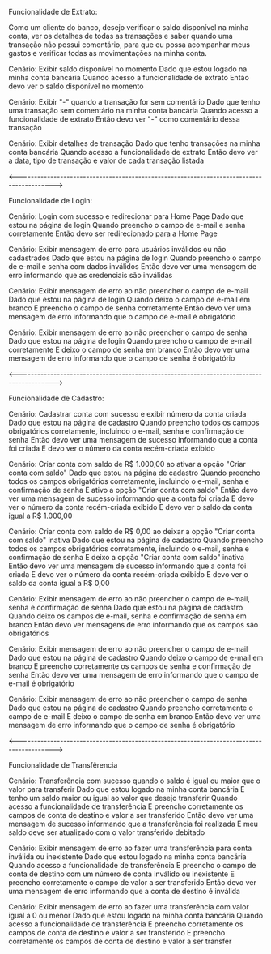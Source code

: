 Funcionalidade de Extrato:

Como um cliente do banco, desejo verificar o saldo disponível na minha conta, ver os detalhes de todas as transações e saber quando uma transação não possui comentário, para que eu possa acompanhar meus gastos e verificar todas as movimentações na minha conta.

  Cenário: Exibir saldo disponível no momento
  Dado que estou logado na minha conta bancária
  Quando acesso a funcionalidade de extrato
  Então devo ver o saldo disponível no momento
  
  Cenário: Exibir "-" quando a transação for sem comentário
  Dado que tenho uma transação sem comentário na minha conta bancária
  Quando acesso a funcionalidade de extrato
  Então devo ver "-" como comentário dessa transação
  
  Cenário: Exibir detalhes de transação
  Dado que tenho transações na minha conta bancária
  Quando acesso a funcionalidade de extrato
  Então devo ver a data, tipo de transação e valor de cada transação listada

<----------------------------------------------------------------------------------------->


Funcionalidade de Login:

Cenário: Login com sucesso e redirecionar para Home Page
Dado que estou na página de login
Quando preencho o campo de e-mail e senha corretamente
Então devo ser redirecionado para a Home Page

Cenário: Exibir mensagem de erro para usuários inválidos ou não cadastrados
Dado que estou na página de login
Quando preencho o campo de e-mail e senha com dados inválidos
Então devo ver uma mensagem de erro informando que as credenciais são inválidas

Cenário: Exibir mensagem de erro ao não preencher o campo de e-mail
Dado que estou na página de login
Quando deixo o campo de e-mail em branco
E preencho o campo de senha corretamente
Então devo ver uma mensagem de erro informando que o campo de e-mail é obrigatório

Cenário: Exibir mensagem de erro ao não preencher o campo de senha
Dado que estou na página de login
Quando preencho o campo de e-mail corretamente
E deixo o campo de senha em branco
Então devo ver uma mensagem de erro informando que o campo de senha é obrigatório

<----------------------------------------------------------------------------------------->


Funcionalidade de Cadastro: 

Cenário: Cadastrar conta com sucesso e exibir número da conta criada
Dado que estou na página de cadastro
Quando preencho todos os campos obrigatórios corretamente, incluindo o e-mail, senha e confirmação de senha
Então devo ver uma mensagem de sucesso informando que a conta foi criada
E devo ver o número da conta recém-criada exibido

Cenário: Criar conta com saldo de R$ 1.000,00 ao ativar a opção "Criar conta com saldo"
Dado que estou na página de cadastro
Quando preencho todos os campos obrigatórios corretamente, incluindo o e-mail, senha e confirmação de senha
E ativo a opção "Criar conta com saldo"
Então devo ver uma mensagem de sucesso informando que a conta foi criada
E devo ver o número da conta recém-criada exibido
E devo ver o saldo da conta igual a R$ 1.000,00

Cenário: Criar conta com saldo de R$ 0,00 ao deixar a opção "Criar conta com saldo" inativa
Dado que estou na página de cadastro
Quando preencho todos os campos obrigatórios corretamente, incluindo o e-mail, senha e confirmação de senha
E deixo a opção "Criar conta com saldo" inativa
Então devo ver uma mensagem de sucesso informando que a conta foi criada
E devo ver o número da conta recém-criada exibido
E devo ver o saldo da conta igual a R$ 0,00

Cenário: Exibir mensagem de erro ao não preencher o campo de e-mail, senha e confirmação de senha
Dado que estou na página de cadastro
Quando deixo os campos de e-mail, senha e confirmação de senha em branco
Então devo ver mensagens de erro informando que os campos são obrigatórios

Cenário: Exibir mensagem de erro ao não preencher o campo de e-mail
Dado que estou na página de cadastro
Quando deixo o campo de e-mail em branco
E preencho corretamente os campos de senha e confirmação de senha
Então devo ver uma mensagem de erro informando que o campo de e-mail é obrigatório

Cenário: Exibir mensagem de erro ao não preencher o campo de senha
Dado que estou na página de cadastro
Quando preencho corretamente o campo de e-mail
E deixo o campo de senha em branco
Então devo ver uma mensagem de erro informando que o campo de senha é obrigatório

<----------------------------------------------------------------------------------------->


Funcionalidade de Transfêrencia

Cenário: Transferência com sucesso quando o saldo é igual ou maior que o valor para transferir
Dado que estou logado na minha conta bancária
E tenho um saldo maior ou igual ao valor que desejo transferir
Quando acesso a funcionalidade de transferência
E preencho corretamente os campos de conta de destino e valor a ser transferido
Então devo ver uma mensagem de sucesso informando que a transferência foi realizada
E meu saldo deve ser atualizado com o valor transferido debitado

Cenário: Exibir mensagem de erro ao fazer uma transferência para conta inválida ou inexistente
Dado que estou logado na minha conta bancária
Quando acesso a funcionalidade de transferência
E preencho o campo de conta de destino com um número de conta inválido ou inexistente
E preencho corretamente o campo de valor a ser transferido
Então devo ver uma mensagem de erro informando que a conta de destino é inválida

Cenário: Exibir mensagem de erro ao fazer uma transferência com valor igual a 0 ou menor
Dado que estou logado na minha conta bancária
Quando acesso a funcionalidade de transferência
E preencho corretamente os campos de conta de destino e valor a ser transferido
 E preencho corretamente os campos de conta de destino e valor a ser transfer

